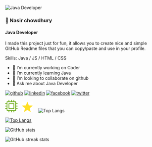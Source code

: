 ![Java Developer](https://scontent.fdac155-1.fna.fbcdn.net/v/t39.30808-6/264337340_477696693789526_2296269254115851130_n.jpg?stp=dst-jpg_p526x296&_nc_cat=111&ccb=1-7&_nc_sid=7a1959&_nc_eui2=AeE2LZuVF8EFn7IJq_jmfYe6PnUMIUKoEmc-dQwhQqgSZ7S9fvkN3GRPjx4x7rgLd_HAP5ZnnSxNR56bxagzJ9UO&_nc_ohc=5QVcqWH22owAX_YHiBj&_nc_ht=scontent.fdac155-1.fna&oh=00_AfD0GJfYu82yl2Vi3ar0luYg-pdt9sf-q0sAaldZlwlDIw&oe=64E0017A)

### 👋 Nasir chowdhury
#### Java Developer


I made this project just for fun, it allows you to create nice and simple GitHub Readme files that you can copy/paste and use in your profile.

Skills: Java / JS / HTML / CSS

- 🔭 I’m currently working on Coder 
- 🌱 I’m currently learning Java 
- 👯 I’m looking to collaborate on github 
- 💬 Ask me about Java Developer 


[<img src='https://cdn.jsdelivr.net/npm/simple-icons@3.0.1/icons/github.svg' alt='github' height='40'>](https://github.com/Nasiroxd)  [<img src='https://cdn.jsdelivr.net/npm/simple-icons@3.0.1/icons/linkedin.svg' alt='linkedin' height='40'>](https://www.linkedin.com/in/login/)  [<img src='https://cdn.jsdelivr.net/npm/simple-icons@3.0.1/icons/facebook.svg' alt='facebook' height='40'>](https://www.facebook.com/nasir.chowdhury.378)  [<img src='https://cdn.jsdelivr.net/npm/simple-icons@3.0.1/icons/twitter.svg' alt='twitter' height='40'>](https://twitter.com/login)  

<a href='https://docs.github.com/en/developers'><img src='https://raw.githubusercontent.com/acervenky/animated-github-badges/master/assets/devbadge.gif' width='40' height='40'></a> <a href='https://stars.github.com/'><img src='https://raw.githubusercontent.com/acervenky/animated-github-badges/master/assets/starbadge.gif' width='35' height='35'></a> 
![Top Langs](https://github-readme-stats.vercel.app/api/top-langs/?username=anuraghazra&hide_progress=true)

[![Top Langs](https://github-readme-stats.vercel.app/api/top-langs/?username=Nasiroxd)](https://github.com/anuraghazra/github-readme-stats)

![GitHub stats](https://github-readme-stats.vercel.app/api?username=Nasiroxd&show_icons=true)  

![GitHub streak stats](https://streak-stats.demolab.com/?user=Nasiroxd)  

